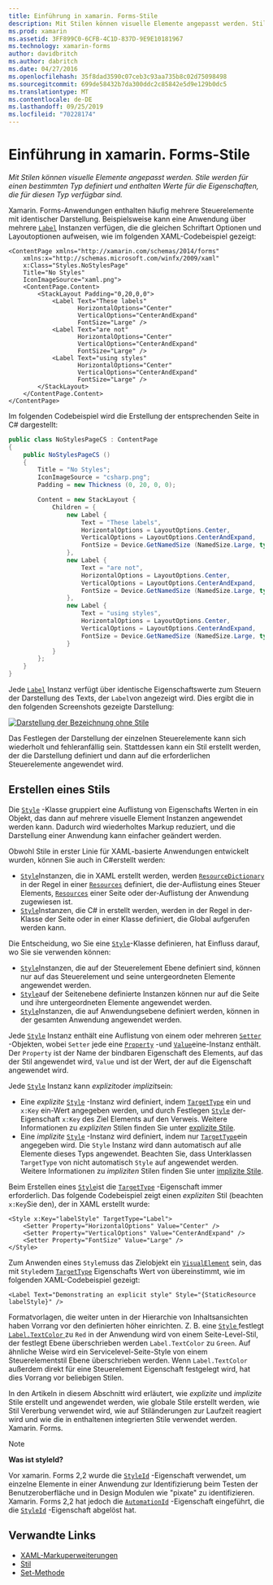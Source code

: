 ```yaml
---
title: Einführung in xamarin. Forms-Stile
description: Mit Stilen können visuelle Elemente angepasst werden. Stile werden für einen bestimmten Typ definiert und enthalten Werte für die Eigenschaften, die für diesen Typ verfügbar sind.
ms.prod: xamarin
ms.assetid: 3FF899C0-6CFB-4C1D-837D-9E9E10181967
ms.technology: xamarin-forms
author: davidbritch
ms.author: dabritch
ms.date: 04/27/2016
ms.openlocfilehash: 35f8dad3590c07ceb3c93aa735b8c02d75098498
ms.sourcegitcommit: 699de58432b7da300ddc2c85842e5d9e129b0dc5
ms.translationtype: MT
ms.contentlocale: de-DE
ms.lasthandoff: 09/25/2019
ms.locfileid: "70228174"
---
```

# <a name="introduction-to-xamarinforms-styles"></a>Einführung in xamarin. Forms-Stile

_Mit Stilen können visuelle Elemente angepasst werden. Stile werden für einen bestimmten Typ definiert und enthalten Werte für die Eigenschaften, die für diesen Typ verfügbar sind._

Xamarin. Forms-Anwendungen enthalten häufig mehrere Steuerelemente mit identischer Darstellung. Beispielsweise kann eine Anwendung über mehrere [`Label`](xref:Xamarin.Forms.Label) Instanzen verfügen, die die gleichen Schriftart Optionen und Layoutoptionen aufweisen, wie im folgenden XAML-Codebeispiel gezeigt:

```xaml
<ContentPage xmlns="http://xamarin.com/schemas/2014/forms"
    xmlns:x="http://schemas.microsoft.com/winfx/2009/xaml"
    x:Class="Styles.NoStylesPage"
    Title="No Styles"
    IconImageSource="xaml.png">
    <ContentPage.Content>
        <StackLayout Padding="0,20,0,0">
            <Label Text="These labels"
                   HorizontalOptions="Center"
                   VerticalOptions="CenterAndExpand"
                   FontSize="Large" />
            <Label Text="are not"
                   HorizontalOptions="Center"
                   VerticalOptions="CenterAndExpand"
                   FontSize="Large" />
            <Label Text="using styles"
                   HorizontalOptions="Center"
                   VerticalOptions="CenterAndExpand"
                   FontSize="Large" />
        </StackLayout>
    </ContentPage.Content>
</ContentPage>
```

Im folgenden Codebeispiel wird die Erstellung der entsprechenden Seite in C# dargestellt:

```csharp
public class NoStylesPageCS : ContentPage
{
    public NoStylesPageCS ()
    {
        Title = "No Styles";
        IconImageSource = "csharp.png";
        Padding = new Thickness (0, 20, 0, 0);

        Content = new StackLayout {
            Children = {
                new Label {
                    Text = "These labels",
                    HorizontalOptions = LayoutOptions.Center,
                    VerticalOptions = LayoutOptions.CenterAndExpand,
                    FontSize = Device.GetNamedSize (NamedSize.Large, typeof(Label))
                },
                new Label {
                    Text = "are not",
                    HorizontalOptions = LayoutOptions.Center,
                    VerticalOptions = LayoutOptions.CenterAndExpand,
                    FontSize = Device.GetNamedSize (NamedSize.Large, typeof(Label))
                },
                new Label {
                    Text = "using styles",
                    HorizontalOptions = LayoutOptions.Center,
                    VerticalOptions = LayoutOptions.CenterAndExpand,
                    FontSize = Device.GetNamedSize (NamedSize.Large, typeof(Label))
                }
            }
        };
    }
}
```

Jede [`Label`](xref:Xamarin.Forms.Label) Instanz verfügt über identische Eigenschaftswerte zum Steuern der Darstellung des Texts, der `Label`von angezeigt wird. Dies ergibt die in den folgenden Screenshots gezeigte Darstellung:

[![Darstellung der Bezeichnung ohne Stile](introduction-images/no-styles.png)](introduction-images/no-styles-large.png#lightbox)

Das Festlegen der Darstellung der einzelnen Steuerelemente kann sich wiederholt und fehleranfällig sein. Stattdessen kann ein Stil erstellt werden, der die Darstellung definiert und dann auf die erforderlichen Steuerelemente angewendet wird.

## <a name="create-a-style"></a>Erstellen eines Stils

Die [`Style`](xref:Xamarin.Forms.Style) -Klasse gruppiert eine Auflistung von Eigenschafts Werten in ein Objekt, das dann auf mehrere visuelle Element Instanzen angewendet werden kann. Dadurch wird wiederholtes Markup reduziert, und die Darstellung einer Anwendung kann einfacher geändert werden.

Obwohl Stile in erster Linie für XAML-basierte Anwendungen entwickelt wurden, können Sie auch in C#erstellt werden:

- [`Style`](xref:Xamarin.Forms.Style)Instanzen, die in XAML erstellt werden, werden [`ResourceDictionary`](xref:Xamarin.Forms.ResourceDictionary) in der Regel in einer [`Resources`](xref:Xamarin.Forms.VisualElement.Resources) definiert, die der-Auflistung eines Steuer Elements, [`Resources`](xref:Xamarin.Forms.Application.Resources) einer Seite oder der-Auflistung der Anwendung zugewiesen ist.
- [`Style`](xref:Xamarin.Forms.Style)Instanzen, die C# in erstellt werden, werden in der Regel in der-Klasse der Seite oder in einer Klasse definiert, die Global aufgerufen werden kann.

Die Entscheidung, wo Sie eine [`Style`](xref:Xamarin.Forms.Style)-Klasse definieren, hat Einfluss darauf, wo Sie sie verwenden können:

- [`Style`](xref:Xamarin.Forms.Style)Instanzen, die auf der Steuerelement Ebene definiert sind, können nur auf das Steuerelement und seine untergeordneten Elemente angewendet werden.
- [`Style`](xref:Xamarin.Forms.Style)auf der Seitenebene definierte Instanzen können nur auf die Seite und ihre untergeordneten Elemente angewendet werden.
- [`Style`](xref:Xamarin.Forms.Style)Instanzen, die auf Anwendungsebene definiert werden, können in der gesamten Anwendung angewendet werden.

Jede [`Style`](xref:Xamarin.Forms.Style) Instanz enthält eine Auflistung von einem oder mehreren [`Setter`](xref:Xamarin.Forms.Setter) -Objekten, wobei `Setter` jede eine [`Property`](xref:Xamarin.Forms.Setter.Property) -und [`Value`](xref:Xamarin.Forms.Setter.Value)eine-Instanz enthält. Der `Property` ist der Name der bindbaren Eigenschaft des Elements, auf das der Stil angewendet wird, `Value` und ist der Wert, der auf die Eigenschaft angewendet wird.

Jede [`Style`](xref:Xamarin.Forms.Style) Instanz kann *explizit*oder *implizit*sein:

- Eine *explizite* [`Style`](xref:Xamarin.Forms.Style) -Instanz wird definiert, indem [`TargetType`](xref:Xamarin.Forms.Style.TargetType) ein und `x:Key` ein-Wert angegeben werden, und durch Festlegen [`Style`](xref:Xamarin.Forms.NavigableElement.Style) der-Eigenschaft `x:Key` des Ziel Elements auf den Verweis. Weitere Informationen zu *expliziten* Stilen finden Sie unter [explizite Stile](~/xamarin-forms/user-interface/styles/explicit.md).
- Eine *implizite* [`Style`](xref:Xamarin.Forms.Style) -Instanz wird definiert, indem nur [`TargetType`](xref:Xamarin.Forms.Style.TargetType)ein angegeben wird. Die `Style` Instanz wird dann automatisch auf alle Elemente dieses Typs angewendet. Beachten Sie, dass Unterklassen `TargetType` von nicht automatisch `Style` auf angewendet werden. Weitere Informationen zu *impliziten* Stilen finden Sie unter [implizite Stile](~/xamarin-forms/user-interface/styles/implicit.md).

Beim Erstellen eines [`Style`](xref:Xamarin.Forms.Style)ist die [`TargetType`](xref:Xamarin.Forms.Style.TargetType) -Eigenschaft immer erforderlich. Das folgende Codebeispiel zeigt einen *expliziten* Stil (beachten `x:Key`Sie den), der in XAML erstellt wurde:

```xaml
<Style x:Key="labelStyle" TargetType="Label">
    <Setter Property="HorizontalOptions" Value="Center" />
    <Setter Property="VerticalOptions" Value="CenterAndExpand" />
    <Setter Property="FontSize" Value="Large" />
</Style>
```

Zum Anwenden eines `Style`muss das Zielobjekt ein [`VisualElement`](xref:Xamarin.Forms.VisualElement) sein, das mit `Style`dem [`TargetType`](xref:Xamarin.Forms.Style.TargetType) Eigenschafts Wert von übereinstimmt, wie im folgenden XAML-Codebeispiel gezeigt:

```xaml
<Label Text="Demonstrating an explicit style" Style="{StaticResource labelStyle}" />
```

Formatvorlagen, die weiter unten in der Hierarchie von Inhaltsansichten haben Vorrang vor den definierten höher einrichten. Z. B. eine [ `Style` ](xref:Xamarin.Forms.Style) festlegt [ `Label.TextColor` ](xref:Xamarin.Forms.Label.TextColor) zu `Red` in der Anwendung wird von einem Seite-Level-Stil, der festlegt Ebene überschrieben werden `Label.TextColor` zu `Green`. Auf ähnliche Weise wird ein Servicelevel-Seite-Style von einem Steuerelementstil Ebene überschrieben werden. Wenn `Label.TextColor` außerdem direkt für eine Steuerelement Eigenschaft festgelegt wird, hat dies Vorrang vor beliebigen Stilen.

In den Artikeln in diesem Abschnitt wird erläutert, wie *explizite* und *implizite* Stile erstellt und angewendet werden, wie globale Stile erstellt werden, wie Stil Vererbung verwendet wird, wie auf Stiländerungen zur Laufzeit reagiert wird und wie die in enthaltenen integrierten Stile verwendet werden. Xamarin. Forms.

> [!NOTE]
> **Was ist styleId?**
>
> Vor xamarin. Forms 2,2 wurde die [`StyleId`](xref:Xamarin.Forms.Element.StyleId) -Eigenschaft verwendet, um einzelne Elemente in einer Anwendung zur Identifizierung beim Testen der Benutzeroberfläche und in Design Modulen wie "pixate" zu identifizieren. Xamarin. Forms 2,2 hat jedoch die [`AutomationId`](xref:Xamarin.Forms.Element.AutomationId) -Eigenschaft eingeführt, die die [`StyleId`](xref:Xamarin.Forms.Element.StyleId) -Eigenschaft abgelöst hat.

## <a name="related-links"></a>Verwandte Links

- [XAML-Markuperweiterungen](~/xamarin-forms/xaml/xaml-basics/xaml-markup-extensions.md)
- [Stil](xref:Xamarin.Forms.Style)
- [Set-Methode](xref:Xamarin.Forms.Setter)
